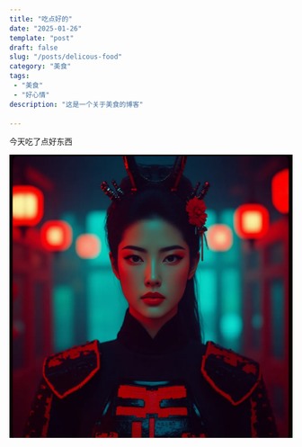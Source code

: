 ```yaml
---
title: "吃点好的"
date: "2025-01-26"
template: "post"
draft: false
slug: "/posts/delicous-food"
category: "美食"
tags:
 - "美食"
 - "好心情"
description: "这是一个关于美食的博客"

---
```


今天吃了点好东西


![187ca68e2c618015a744d35ac381b051-3.jpg](187ca68e2c618015a744d35ac381b051-3.jpg)

